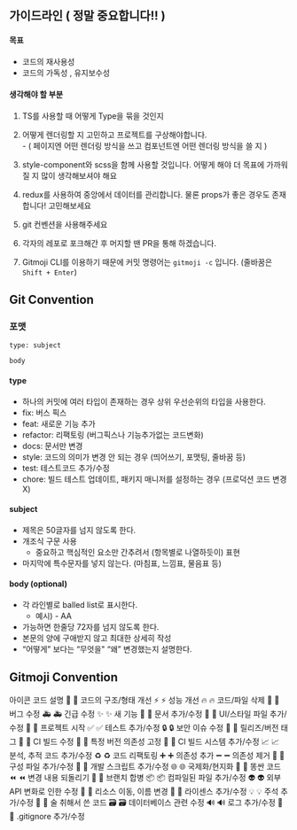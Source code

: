 ## 가이드라인 ( 정말 중요합니다!! )

#### 목표

- 코드의 재사용성
- 코드의 가독성 , 유지보수성

#### 생각해야 할 부분

1. TS를 사용할 때 어떻게 Type을 묶을 것인지

2. 어떻게 렌더링할 지 고민하고 프로젝트를 구상해야합니다.
   <br/> - ( 페이지엔 어떤 렌더링 방식을 쓰고 컴포넌트엔 어떤 렌더링 방식을 쓸 지 )

3. style-component와 scss을 함께 사용할 것입니다. 어떻게 해야 더 목표에 가까워질 지 많이 생각해보셔야 해요

4. redux를 사용하여 중앙에서 데이터를 관리합니다. 물론 props가 좋은 경우도 존재합니다! 고민해보세요

5. git 컨벤션을 사용해주세요

6. 각자의 레포로 포크해간 후 머지할 땐 PR을 통해 하겠습니다.

7. Gitmoji CLI를 이용하기 때문에 커밋 명령어는 `gitmoji -c` 입니다. (줄바꿈은 `Shift + Enter`)

## Git Convention

### 포맷

```
type: subject

body
```

#### type

- 하나의 커밋에 여러 타입이 존재하는 경우 상위 우선순위의 타입을 사용한다.
- fix: 버스 픽스
- feat: 새로운 기능 추가
- refactor: 리팩토링 (버그픽스나 기능추가없는 코드변화)
- docs: 문서만 변경
- style: 코드의 의미가 변경 안 되는 경우 (띄어쓰기, 포맷팅, 줄바꿈 등)
- test: 테스트코드 추가/수정
- chore: 빌드 테스트 업데이트, 패키지 매니저를 설정하는 경우 (프로덕션 코드 변경 X)

#### subject

- 제목은 50글자를 넘지 않도록 한다.
- 개조식 구문 사용
  - 중요하고 핵심적인 요소만 간추려서 (항목별로 나열하듯이) 표현
- 마지막에 특수문자를 넣지 않는다. (마침표, 느낌표, 물음표 등)

#### body (optional)

- 각 라인별로 balled list로 표시한다.
  - 예시) - AA
- 가능하면 한줄당 72자를 넘지 않도록 한다.
- 본문의 양에 구애받지 않고 최대한 상세히 작성
- “어떻게” 보다는 “무엇을" “왜” 변경했는지 설명한다.

## Gitmoji Convention

아이콘 코드 설명
🎨 :art: 코드의 구조/형태 개선
⚡️ :zap: 성능 개선
🔥 :fire: 코드/파일 삭제
🐛 :bug: 버그 수정
🚑 :ambulance: 긴급 수정
✨ :sparkles: 새 기능
📝 :memo: 문서 추가/수정
💄 :lipstick: UI/스타일 파일 추가/수정
🎉 :tada: 프로젝트 시작
✅ :white_check_mark: 테스트 추가/수정
🔒 :lock: 보안 이슈 수정
🔖 :bookmark: 릴리즈/버전 태그
💚 :green_heart: CI 빌드 수정
📌 :pushpin: 특정 버전 의존성 고정
👷 :construction_worker: CI 빌드 시스템 추가/수정
📈 :chart_with_upwards_trend: 분석, 추적 코드 추가/수정
♻️ :recycle: 코드 리팩토링
➕ :heavy_plus_sign: 의존성 추가
➖ :heavy_minus_sign: 의존성 제거
🔧 :wrench: 구성 파일 추가/수정
🔨 :hammer: 개발 스크립트 추가/수정
🌐 :globe_with_meridians: 국제화/현지화
💩 :poop: 똥싼 코드
⏪ :rewind: 변경 내용 되돌리기
🔀 :twisted_rightwards_arrows: 브랜치 합병
📦 :package: 컴파일된 파일 추가/수정
👽 :alien: 외부 API 변화로 인한 수정
🚚 :truck: 리소스 이동, 이름 변경
📄 :page_facing_up: 라이센스 추가/수정
💡 :bulb: 주석 추가/수정
🍻 :beers: 술 취해서 쓴 코드
🗃 :card_file_box: 데이터베이스 관련 수정
🔊 :loud_sound: 로그 추가/수정
🙈 :see_no_evil: .gitignore 추가/수정
